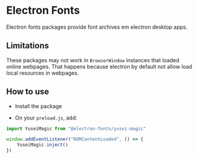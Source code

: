 # Electron Fonts

Electron fonts packages provide font archives em electron desktop apps.

## Limitations

These packages may not work in `BrowserWindow` instances that loaded online webpages. That happens because electron by default not allow load local resources in webpages.

## How to use

* Install the package

* On your `preload.js`, add:

```ts
import YuseiMagic from "@electron-fonts/yusei-magic"

window.addEventListener("DOMContentLoaded", () => {
    YuseiMagic.inject()
})
```